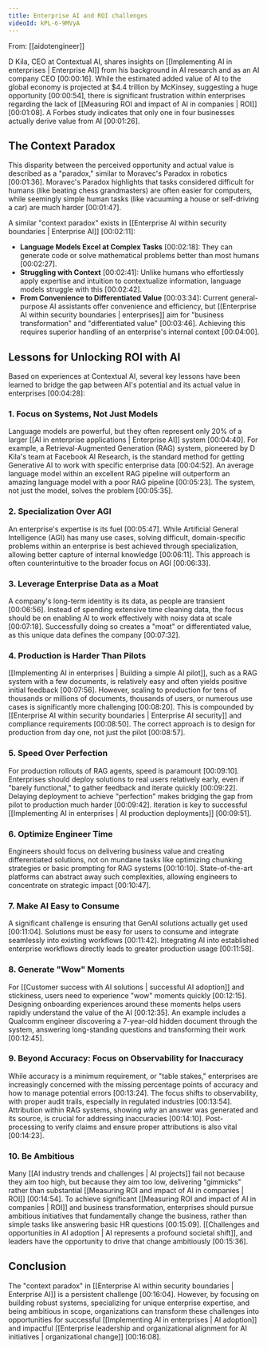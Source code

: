 ```yaml
---
title: Enterprise AI and ROI challenges
videoId: kPL-6-9MVyA
---
```


From: [[aidotengineer]] <br/> 

D Kila, CEO at Contextual AI, shares insights on [[Implementing AI in enterprises | Enterprise AI]] from his background in AI research and as an AI company CEO <a class="yt-timestamp" data-t="00:00:16">[00:00:16]</a>. While the estimated added value of AI to the global economy is projected at $4.4 trillion by McKinsey, suggesting a huge opportunity <a class="yt-timestamp" data-t="00:00:54">[00:00:54]</a>, there is significant frustration within enterprises regarding the lack of [[Measuring ROI and impact of AI in companies | ROI]] <a class="yt-timestamp" data-t="00:01:08">[00:01:08]</a>. A Forbes study indicates that only one in four businesses actually derive value from AI <a class="yt-timestamp" data-t="00:01:26">[00:01:26]</a>.

## The Context Paradox

This disparity between the perceived opportunity and actual value is described as a "paradox," similar to Moravec's Paradox in robotics <a class="yt-timestamp" data-t="00:01:36">[00:01:36]</a>. Moravec's Paradox highlights that tasks considered difficult for humans (like beating chess grandmasters) are often easier for computers, while seemingly simple human tasks (like vacuuming a house or self-driving a car) are much harder <a class="yt-timestamp" data-t="00:01:47">[00:01:47]</a>.

A similar "context paradox" exists in [[Enterprise AI within security boundaries | Enterprise AI]] <a class="yt-timestamp" data-t="00:02:11">[00:02:11]</a>:
*   **Language Models Excel at Complex Tasks** <a class="yt-timestamp" data-t="00:02:18">[00:02:18]</a>: They can generate code or solve mathematical problems better than most humans <a class="yt-timestamp" data-t="00:02:27">[00:02:27]</a>.
*   **Struggling with Context** <a class="yt-timestamp" data-t="00:02:41">[00:02:41]</a>: Unlike humans who effortlessly apply expertise and intuition to contextualize information, language models struggle with this <a class="yt-timestamp" data-t="00:02:42">[00:02:42]</a>.
*   **From Convenience to Differentiated Value** <a class="yt-timestamp" data-t="00:03:34">[00:03:34]</a>: Current general-purpose AI assistants offer convenience and efficiency, but [[Enterprise AI within security boundaries | enterprises]] aim for "business transformation" and "differentiated value" <a class="yt-timestamp" data-t="00:03:46">[00:03:46]</a>. Achieving this requires superior handling of an enterprise's internal context <a class="yt-timestamp" data-t="00:04:00">[00:04:00]</a>.

## Lessons for Unlocking ROI with AI

Based on experiences at Contextual AI, several key lessons have been learned to bridge the gap between AI's potential and its actual value in enterprises <a class="yt-timestamp" data-t="00:04:28">[00:04:28]</a>:

### 1. Focus on Systems, Not Just Models
Language models are powerful, but they often represent only 20% of a larger [[AI in enterprise applications | Enterprise AI]] system <a class="yt-timestamp" data-t="00:04:40">[00:04:40]</a>. For example, a Retrieval-Augmented Generation (RAG) system, pioneered by D Kila's team at Facebook AI Research, is the standard method for getting Generative AI to work with specific enterprise data <a class="yt-timestamp" data-t="00:04:52">[00:04:52]</a>. An average language model within an excellent RAG pipeline will outperform an amazing language model with a poor RAG pipeline <a class="yt-timestamp" data-t="00:05:23">[00:05:23]</a>. The system, not just the model, solves the problem <a class="yt-timestamp" data-t="00:05:35">[00:05:35]</a>.

### 2. Specialization Over AGI
An enterprise's expertise is its fuel <a class="yt-timestamp" data-t="00:05:47">[00:05:47]</a>. While Artificial General Intelligence (AGI) has many use cases, solving difficult, domain-specific problems within an enterprise is best achieved through specialization, allowing better capture of internal knowledge <a class="yt-timestamp" data-t="00:06:11">[00:06:11]</a>. This approach is often counterintuitive to the broader focus on AGI <a class="yt-timestamp" data-t="00:06:33">[00:06:33]</a>.

### 3. Leverage Enterprise Data as a Moat
A company's long-term identity is its data, as people are transient <a class="yt-timestamp" data-t="00:06:56">[00:06:56]</a>. Instead of spending extensive time cleaning data, the focus should be on enabling AI to work effectively with noisy data at scale <a class="yt-timestamp" data-t="00:07:18">[00:07:18]</a>. Successfully doing so creates a "moat" or differentiated value, as this unique data defines the company <a class="yt-timestamp" data-t="00:07:32">[00:07:32]</a>.

### 4. Production is Harder Than Pilots
[[Implementing AI in enterprises | Building a simple AI pilot]], such as a RAG system with a few documents, is relatively easy and often yields positive initial feedback <a class="yt-timestamp" data-t="00:07:56">[00:07:56]</a>. However, scaling to production for tens of thousands or millions of documents, thousands of users, or numerous use cases is significantly more challenging <a class="yt-timestamp" data-t="00:08:20">[00:08:20]</a>. This is compounded by [[Enterprise AI within security boundaries | Enterprise AI security]] and compliance requirements <a class="yt-timestamp" data-t="00:08:50">[00:08:50]</a>. The correct approach is to design for production from day one, not just the pilot <a class="yt-timestamp" data-t="00:08:57">[00:08:57]</a>.

### 5. Speed Over Perfection
For production rollouts of RAG agents, speed is paramount <a class="yt-timestamp" data-t="00:09:10">[00:09:10]</a>. Enterprises should deploy solutions to real users relatively early, even if "barely functional," to gather feedback and iterate quickly <a class="yt-timestamp" data-t="00:09:22">[00:09:22]</a>. Delaying deployment to achieve "perfection" makes bridging the gap from pilot to production much harder <a class="yt-timestamp" data-t="00:09:42">[00:09:42]</a>. Iteration is key to successful [[Implementing AI in enterprises | AI production deployments]] <a class="yt-timestamp" data-t="00:09:51">[00:09:51]</a>.

### 6. Optimize Engineer Time
Engineers should focus on delivering business value and creating differentiated solutions, not on mundane tasks like optimizing chunking strategies or basic prompting for RAG systems <a class="yt-timestamp" data-t="00:10:10">[00:10:10]</a>. State-of-the-art platforms can abstract away such complexities, allowing engineers to concentrate on strategic impact <a class="yt-timestamp" data-t="00:10:47">[00:10:47]</a>.

### 7. Make AI Easy to Consume
A significant challenge is ensuring that GenAI solutions actually get used <a class="yt-timestamp" data-t="00:11:04">[00:11:04]</a>. Solutions must be easy for users to consume and integrate seamlessly into existing workflows <a class="yt-timestamp" data-t="00:11:42">[00:11:42]</a>. Integrating AI into established enterprise workflows directly leads to greater production usage <a class="yt-timestamp" data-t="00:11:58">[00:11:58]</a>.

### 8. Generate "Wow" Moments
For [[Customer success with AI solutions | successful AI adoption]] and stickiness, users need to experience "wow" moments quickly <a class="yt-timestamp" data-t="00:12:15">[00:12:15]</a>. Designing onboarding experiences around these moments helps users rapidly understand the value of the AI <a class="yt-timestamp" data-t="00:12:35">[00:12:35]</a>. An example includes a Qualcomm engineer discovering a 7-year-old hidden document through the system, answering long-standing questions and transforming their work <a class="yt-timestamp" data-t="00:12:45">[00:12:45]</a>.

### 9. Beyond Accuracy: Focus on Observability for Inaccuracy
While accuracy is a minimum requirement, or "table stakes," enterprises are increasingly concerned with the missing percentage points of accuracy and how to manage potential errors <a class="yt-timestamp" data-t="00:13:24">[00:13:24]</a>. The focus shifts to observability, with proper audit trails, especially in regulated industries <a class="yt-timestamp" data-t="00:13:54">[00:13:54]</a>. Attribution within RAG systems, showing *why* an answer was generated and its source, is crucial for addressing inaccuracies <a class="yt-timestamp" data-t="00:14:10">[00:14:10]</a>. Post-processing to verify claims and ensure proper attributions is also vital <a class="yt-timestamp" data-t="00:14:23">[00:14:23]</a>.

### 10. Be Ambitious
Many [[AI industry trends and challenges | AI projects]] fail not because they aim too high, but because they aim too low, delivering "gimmicks" rather than substantial [[Measuring ROI and impact of AI in companies | ROI]] <a class="yt-timestamp" data-t="00:14:54">[00:14:54]</a>. To achieve significant [[Measuring ROI and impact of AI in companies | ROI]] and business transformation, enterprises should pursue ambitious initiatives that fundamentally change the business, rather than simple tasks like answering basic HR questions <a class="yt-timestamp" data-t="00:15:09">[00:15:09]</a>. [[Challenges and opportunities in AI adoption | AI represents a profound societal shift]], and leaders have the opportunity to drive that change ambitiously <a class="yt-timestamp" data-t="00:15:36">[00:15:36]</a>.

## Conclusion

The "context paradox" in [[Enterprise AI within security boundaries | Enterprise AI]] is a persistent challenge <a class="yt-timestamp" data-t="00:16:04">[00:16:04]</a>. However, by focusing on building robust systems, specializing for unique enterprise expertise, and being ambitious in scope, organizations can transform these challenges into opportunities for successful [[Implementing AI in enterprises | AI adoption]] and impactful [[Enterprise leadership and organizational alignment for AI initiatives | organizational change]] <a class="yt-timestamp" data-t="00:16:08">[00:16:08]</a>.